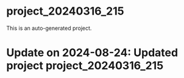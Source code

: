 # project_20240316_215

This is an auto-generated project.

# Update on 2024-08-24: Updated project project_20240316_215
